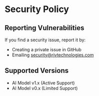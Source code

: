 # Security Policy

## Reporting Vulnerabilities
If you find a security issue, report it by:
- Creating a private issue in GitHub
- Emailing security@rjvtechnologies.com

## Supported Versions
- AI Model v1.x (Active Support)
- AI Model v0.x (Limited Support)

